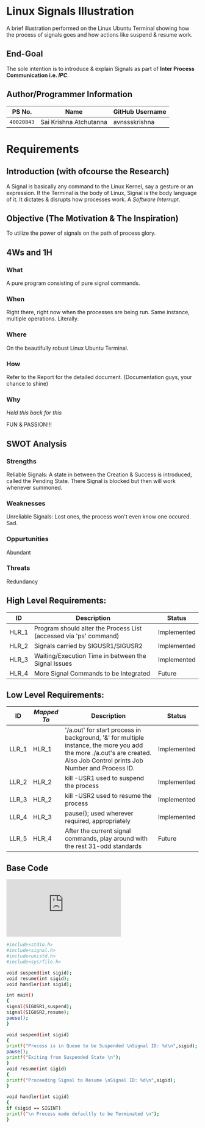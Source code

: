 # Linux Signals Illustration
A brief illustration performed on the Linux Ubuntu Terminal showing how the process of signals goes and how actions like suspend &amp; resume work.

## End-Goal
The sole intention is to introduce & explain Signals as part of **Inter Process Communication i.e. _IPC_**.

## Author/Programmer Information
| PS No. | Name | GitHub Username |
---------|-------------|----------------|
`40020843` | Sai Krishna Atchutanna | avnssskrishna |

# Requirements

## Introduction (with ofcourse the Research)
A Signal is basically any command to the Linux Kernel, say a gesture or an expression. If the Terminal is the body of Linux, Signal is the body language of it. It dictates & disrupts how processes work. A _Software Interrupt_.

## Objective (The Motivation & The Inspiration)
To utilize the power of signals on the path of process glory.

## 4Ws and 1H

### What
A pure program consisting of pure signal commands.
### When
Right there, right now when the processes are being run. Same instance, multiple operations. Literally.
### Where
On the beautifully robust Linux Ubuntu Terminal.
### How
Refer to the Report for the detailed document. (Documentation guys, your chance to shine)

### Why 
_Held this back for this_

FUN & PASSION!!!

## SWOT Analysis

### Strengths
Reliable Signals: A state in between the Creation & Success is introduced, called the Pending State. There Signal is blocked but then will work whenever summoned.

### Weaknesses
Unreliable Signals: Lost ones, the process won't even know one occured. Sad.

### Oppurtunities
Abundant

### Threats
Redundancy

## High Level Requirements:  
|ID|Description|Status|
|--|------------|------|
|HLR_1|Program should alter the Process List (accessed via 'ps' command)|Implemented|
|HLR_2|Signals carried by SIGUSR1/SIGUSR2|Implemented|
|HLR_3|Waiting/Execution Time in between the Signal Issues|Implemented|
|HLR_4|More Signal Commands to be Integrated|Future|

## Low Level Requirements:
|ID|*Mapped To*|Description|Status|
|--|-----------|-----------|------|
|LLR_1|HLR_1|'/a.out' for start process in background, '&' for multiple instance, the more you add the more ./a.out's are created. Also Job Control prints Job Number and Process ID.|Implemented|
|LLR_2|HLR_2|kill -USR1 used to suspend the process|Implemented|
|LLR_3|HLR_2|kill -USR2 used to resume the process|Implemented|
|LLR_4|HLR_3|pause(); used wherever required, appropriately|Implemented|
|LLR_5|HLR_4|After the current signal commands, play around with the rest 31-odd standards|Future|

## Base Code

![Main File Link (Click!)](https://github.com/avnssskrishna/Linux_Signals_Illustration/blob/main/3_Implementation/src/signals.c)

```sh
#include<stdio.h>
#include<signal.h>
#include<unistd.h>
#include<sys/file.h>

void suspend(int sigid);
void resume(int sigid);
void handler(int sigid);

int main()
{
signal(SIGUSR1,suspend);
signal(SIGUSR2,resume);
pause();
}

void suspend(int sigid)
{
printf("Process is in Queue to be Suspended \nSignal ID: %d\n",sigid);
pause();
printf("Exiting from Suspended State \n");
}
void resume(int sigid)
{
printf("Proceeding Signal to Resume \nSignal ID: %d\n",sigid);
}

void handler(int sigid)
{
if (sigid == SIGINT)
printf("\n Process made defaultly to be Terminated \n");
}
```

